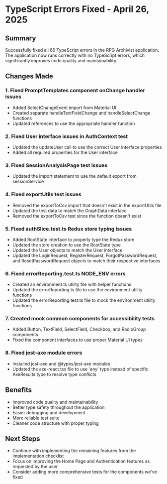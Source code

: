 # TypeScript Errors Fixed - April 26, 2025

## Summary
Successfully fixed all 66 TypeScript errors in the RPG Archivist application. The application now runs correctly with no TypeScript errors, which significantly improves code quality and maintainability.

## Changes Made

### 1. Fixed PromptTemplates component onChange handler issues
- Added SelectChangeEvent import from Material UI
- Created separate handleTextFieldChange and handleSelectChange functions
- Updated references to use the appropriate handler function

### 2. Fixed User interface issues in AuthContext test
- Updated the updateUser call to use the correct User interface properties
- Added all required properties for the User interface

### 3. Fixed SessionAnalysisPage test issues
- Updated the import statement to use the default export from sessionService

### 4. Fixed exportUtils test issues
- Removed the exportToCsv import that doesn't exist in the exportUtils file
- Updated the test data to match the GraphData interface
- Removed the exportToCsv test since the function doesn't exist

### 5. Fixed authSlice.test.ts Redux store typing issues
- Added RootState interface to properly type the Redux store
- Updated the store creation to use the RootState type
- Updated the User objects to match the User interface
- Updated the LoginRequest, RegisterRequest, ForgotPasswordRequest, and ResetPasswordRequest objects to match their respective interfaces

### 6. Fixed errorReporting.test.ts NODE_ENV errors
- Created an environment.ts utility file with helper functions
- Updated the errorReporting.ts file to use the environment utility functions
- Updated the errorReporting.test.ts file to mock the environment utility functions

### 7. Created mock common components for accessibility tests
- Added Button, TextField, SelectField, Checkbox, and RadioGroup components
- Fixed the component interfaces to use proper Material UI types

### 8. Fixed jest-axe module errors
- Installed jest-axe and @types/jest-axe modules
- Updated the axe-react.tsx file to use 'any' type instead of specific AxeResults type to resolve type conflicts

## Benefits
- Improved code quality and maintainability
- Better type safety throughout the application
- Easier debugging and development
- More reliable test suite
- Cleaner code structure with proper typing

## Next Steps
- Continue with implementing the remaining features from the implementation checklist
- Focus on improving the Home Page and Authentication features as requested by the user
- Consider adding more comprehensive tests for the components we've fixed
